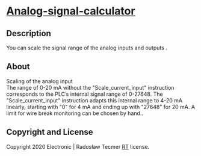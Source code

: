 # [Analog-signal-calculator](http://electronic.pythonanywhere.com/)

## Description

You can scale the signal range of the analog inputs and outputs .

## About

Scaling of the analog input  
The range of 0-20 mA without the "Scale_current_input" instruction corresponds to the PLC’s internal signal range of
0-27648. The "Scale_current_input" instruction adapts this internal range to 4-20 mA linearly, starting with "0" for 4
mA and ending up with "27648" for 20 mA. A limit for wire break monitoring can be chosen by hand..

## Copyright and License

Copyright 2020 Electronic | Radosław Tecmer [RT](http://electronic.pythonanywhere.com/#about) license.